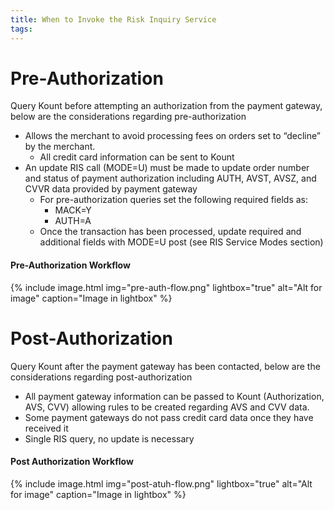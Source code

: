 ```yaml
---
title: When to Invoke the Risk Inquiry Service
tags:
---
```


# Pre-Authorization
Query Kount before attempting an authorization from the payment gateway, below are the considerations regarding pre-authorization

  * Allows the merchant to avoid processing fees on orders set to “decline” by the merchant.
	* All credit card information can be sent to Kount
  * An update RIS call (MODE=U) must be made to update order number and status of payment authorization including AUTH, AVST, AVSZ, and CVVR data provided by payment gateway
      * For pre-authorization queries set the following required fields as:
        *	MACK=Y
        *	AUTH=A
      * Once the transaction has been processed, update required and additional fields with MODE=U post (see RIS Service Modes section)

#### Pre-Authorization Workflow

{% include image.html img="pre-auth-flow.png" lightbox="true" alt="Alt for image" caption="Image in lightbox" %}



# Post-Authorization
Query Kount after the payment gateway has been contacted, below are the considerations regarding post-authorization
  
  * All payment gateway information can be passed to Kount (Authorization, AVS, CVV) allowing rules to be created regarding AVS and CVV data.
  * Some payment gateways do not pass credit card data once they have received it
  * Single RIS query, no update is necessary

#### Post Authorization Workflow

{% include image.html img="post-atuh-flow.png" lightbox="true" alt="Alt for image" caption="Image in lightbox" %}
